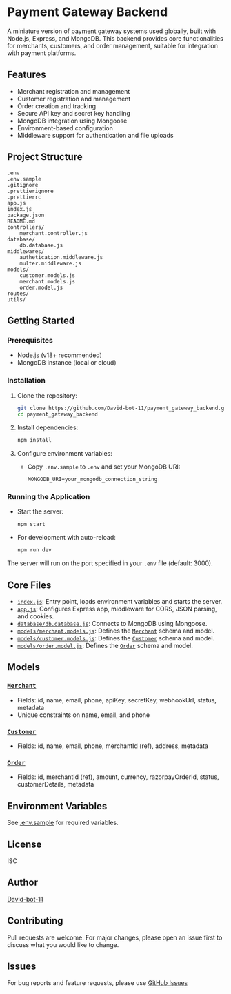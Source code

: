 # Payment Gateway Backend

A miniature version of payment gateway systems used globally, built with Node.js, Express, and MongoDB. This backend provides core functionalities for merchants, customers, and order management, suitable for integration with payment platforms.

## Features

- Merchant registration and management
- Customer registration and management
- Order creation and tracking
- Secure API key and secret key handling
- MongoDB integration using Mongoose
- Environment-based configuration
- Middleware support for authentication and file uploads

## Project Structure

```
.env
.env.sample
.gitignore
.prettierignore
.prettierrc
app.js
index.js
package.json
README.md
controllers/
    merchant.controller.js
database/
    db.database.js
middlewares/
    authetication.middleware.js
    multer.middleware.js
models/
    customer.models.js
    merchant.models.js
    order.model.js
routes/
utils/
```

## Getting Started

### Prerequisites

- Node.js (v18+ recommended)
- MongoDB instance (local or cloud)

### Installation

1. Clone the repository:
    ```sh
    git clone https://github.com/David-bot-11/payment_gateway_backend.git
    cd payment_gateway_backend
    ```

2. Install dependencies:
    ```sh
    npm install
    ```

3. Configure environment variables:
    - Copy `.env.sample` to `.env` and set your MongoDB URI:
        ```
        MONGODB_URI=your_mongodb_connection_string
        ```

### Running the Application

- Start the server:
    ```sh
    npm start
    ```
- For development with auto-reload:
    ```sh
    npm run dev
    ```

The server will run on the port specified in your `.env` file (default: 3000).

## Core Files

- [`index.js`](index.js): Entry point, loads environment variables and starts the server.
- [`app.js`](app.js): Configures Express app, middleware for CORS, JSON parsing, and cookies.
- [`database/db.database.js`](database/db.database.js): Connects to MongoDB using Mongoose.
- [`models/merchant.models.js`](models/merchant.models.js): Defines the [`Merchant`](models/merchant.models.js) schema and model.
- [`models/customer.models.js`](models/customer.models.js): Defines the [`Customer`](models/customer.models.js) schema and model.
- [`models/order.model.js`](models/order.model.js): Defines the [`Order`](models/order.model.js) schema and model.

## Models

### [`Merchant`](models/merchant.models.js)

- Fields: id, name, email, phone, apiKey, secretKey, webhookUrl, status, metadata
- Unique constraints on name, email, and phone

### [`Customer`](models/customer.models.js)

- Fields: id, name, email, phone, merchantId (ref), address, metadata

### [`Order`](models/order.model.js)

- Fields: id, merchantId (ref), amount, currency, razorpayOrderId, status, customerDetails, metadata

## Environment Variables

See [.env.sample](.env.sample) for required variables.

## License

ISC

## Author

[David-bot-11](https://github.com/David-bot-11)

## Contributing

Pull requests are welcome. For major changes, please open an issue first to discuss what you would like to change.

## Issues

For bug reports and feature requests, please use [GitHub Issues](https://github.com/David-bot-11/payment_gateway_backend/issues)